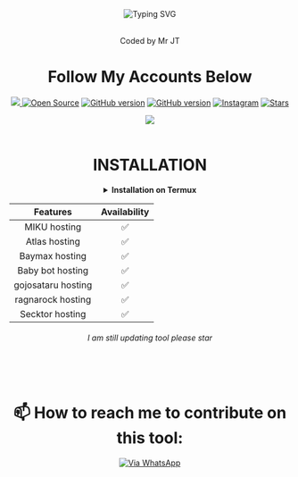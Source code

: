 <div align="center">
    <img
        src="https://readme-typing-svg.herokuapp.com?font=GlossAndBloom&size=30&duration=4997&color=993300&background=FF673200&center=true&vCenter=true&lines=JT+is+back+😎+😉+;This+is+bot+hoster+;First+version+give+a+star"
            alt="Typing SVG"
        />
<br>
<br>

Coded by Mr JT
# Follow My Accounts Below

<p align="center">
  <a href="https://github.com/Timmydudew">
    <img src="https://visitor-badge.glitch.me/badge?page_id=https://github.com/Chey-san/Marin-Kitagawa-MD-Bot.visitor-badge&left_text=Total%20Repo%20Visits">
<a href="https://github.com/Timmydudew"><img title="Open Source" src="https://img.shields.io/badge/Open%20Source-%E2%99%A5-red" ></a>
 <a href="https://github.com/Timmydudew/Bot-hoster-v1"><img title="GitHub version" src="https://d25lcipzij17d.cloudfront.net/badge.svg?id=gh&type=6&v=2.5.1.beta&x2=0"></a>
<a href="https://github.com/Timmydudew"><img title="GitHub version" src="https://img.shields.io/github/license/Timmydudew/T-Remix?color=Brightgree" ></a>
 <a href="https://youtube.com/@jtofc"><img alt="Instagram" src="https://img.shields.io/badge/Youtube-jtofc-ff69b4"/></a>
 <a href="https://github.com/Timmydudew"><img title="Stars" src="https://img.shields.io/github/stars/Bhaviktutorials/shark?style=social" ></a>
</p>
    
    
<a href="https://github.com/Timmydudew">
    <img src="(https://visitor-badge.glitch.me/badge?page_id=https://github.com/Chey-san/Marin-Kitagawa-MD-Bot.visitor-badge&left_text=Total%20Repo%20Visitors)">
  </a>
</br>
     </br>  
     


# INSTALLATION

<!-- Installation via Termux -->
<b><details><summary>Installation on Termux</summary></b>
```bash
> apt update
> apt upgrade
> gem install toilet -y
> pkg install lolcat
> pkg install figlet
> pkg install git -y
> pkg install bash
> pkg install libwebp
> pkg install git -y
> pkg install nodejs -y 
> pkg install ffmpeg -y 
> pkg install wget
> pkg install imagemagick -y
> git clone https://github.com/Timmydudew/Bot-hoster-v1
> cd Bot-hoster-v1
> bash bot.sh
```
</details>


| Features |  Availability |
| :------: |  :----------: |
|   MIKU hosting    |       ✅     |
|   Atlas hosting     |       ✅     |
|   Baymax hosting    |       ✅    |
|   Baby bot hosting    |       ✅     |
|   gojosataru hosting  |       ✅     |
|   ragnarock hosting    |       ✅    |
|   Secktor hosting   |       ✅      |
    
###### I am still updating tool please star
<br>
<br>


# 📫 How to reach me to contribute on this tool:
[![Via WhatsApp](https://img.shields.io/badge/WhatsApp-25D366?style=for-the-badge&logo=whatsapp&logoColor=blue)](https://wa.me/2348050261876?text=Hi%20I%20Am%20From%20GitHub%20i%20i%20want%20to%20contribute%20in%20ur%20recent%20project)
<br>
</p>
</div>
